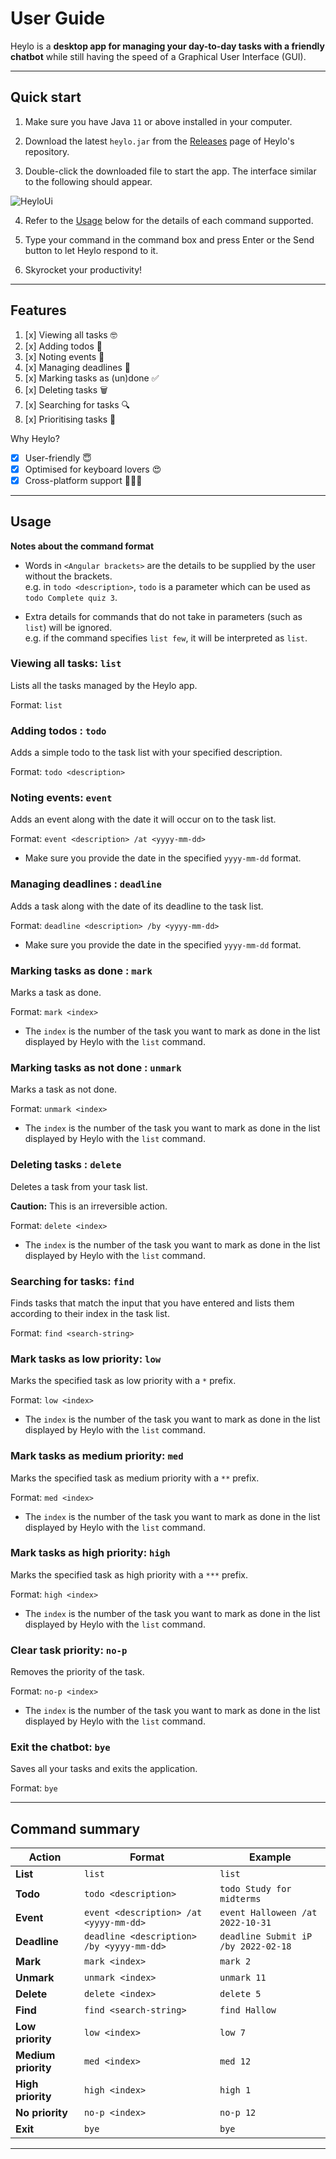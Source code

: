 [credits - referred to AB-3 User Guide for inspiration]::

# User Guide

Heylo is a **desktop app for managing your day-to-day tasks with a friendly chatbot** while still having the speed of a
Graphical User Interface (GUI).

--------------------------------------------------------------------------------------------------------------------

## Quick start

1. Make sure you have Java `11` or above installed in your computer.

2. Download the latest `heylo.jar` from the [Releases](https://github.com/ckcherry23/ip/releases) page of Heylo's
   repository.

3. Double-click the downloaded file to start the app. The interface similar to the following should appear.

![HeyloUi](./Ui.png)

4. Refer to the [Usage](#usage) below for the details of each command supported.

5. Type your command in the command box and press Enter or the Send button to let Heylo respond to it.

6. Skyrocket your productivity!

--------------------------------------------------------------------------------------------------------------------

## Features

1. [x] Viewing all tasks 🤓
2. [x] Adding todos 📝
3. [x] Noting events 🎃
4. [x] Managing deadlines 📅
5. [x] Marking tasks as (un)done ✅
6. [x] Deleting tasks 🗑
7. [x] Searching for tasks 🔍
8. [x] Prioritising tasks 🌟

Why Heylo?

- [x] User-friendly 😇
- [x] Optimised for keyboard lovers 😍
- [x] Cross-platform support 👩🏽‍💻

--------------------------------------------------------------------------------------------------------------------

## Usage

**Notes about the command format**<br>

* Words in `<Angular brackets>` are the details to be supplied by the user without the brackets.<br>
  e.g. in `todo <description>`, `todo` is a parameter which can be used as `todo Complete quiz 3`.


* Extra details for commands that do not take in parameters (such as `list`) will be ignored.<br>
  e.g. if the command specifies `list few`, it will be interpreted as `list`.

### Viewing all tasks: `list`

Lists all the tasks managed by the Heylo app.

Format: `list`

### Adding todos : `todo`

Adds a simple todo to the task list with your specified description.

Format: `todo <description>`

### Noting events: `event`

Adds an event along with the date it will occur on to the task list.

Format: `event <description> /at <yyyy-mm-dd>`

* Make sure you provide the date in the specified `yyyy-mm-dd` format.

### Managing deadlines : `deadline`

Adds a task along with the date of its deadline to the task list.

Format: `deadline <description> /by <yyyy-mm-dd>`

* Make sure you provide the date in the specified `yyyy-mm-dd` format.

### Marking tasks as done : `mark`

Marks a task as done.

Format: `mark <index>`

* The `index` is the number of the task you want to mark as done in the list displayed by Heylo with the `list` command.

### Marking tasks as not done : `unmark`

Marks a task as not done.

Format: `unmark <index>`

* The `index` is the number of the task you want to mark as done in the list displayed by Heylo with the `list` command.

### Deleting tasks : `delete`

Deletes a task from your task list.

**Caution:**
This is an irreversible action.

Format: `delete <index>`

* The `index` is the number of the task you want to mark as done in the list displayed by Heylo with the `list` command.

### Searching for tasks: `find`

Finds tasks that match the input that you have entered and lists them according to their index in the task list.

Format: `find <search-string>`

### Mark tasks as low priority: `low`

Marks the specified task as low priority with a `*` prefix.

Format: `low <index>`

* The `index` is the number of the task you want to mark as done in the list displayed by Heylo with the `list` command.

### Mark tasks as medium priority: `med`

Marks the specified task as medium priority with a `**` prefix.

Format: `med <index>`

* The `index` is the number of the task you want to mark as done in the list displayed by Heylo with the `list` command.

### Mark tasks as high priority: `high`

Marks the specified task as high priority with a `***` prefix.

Format: `high <index>`

* The `index` is the number of the task you want to mark as done in the list displayed by Heylo with the `list` command.

### Clear task priority: `no-p`

Removes the priority of the task.

Format: `no-p <index>`

* The `index` is the number of the task you want to mark as done in the list displayed by Heylo with the `list` command.

### Exit the chatbot: `bye`

Saves all your tasks and exits the application.

Format: `bye`

--------------------------------------------------------------------------------------------------------------------

## Command summary

| Action              | Format                                    | Example                             |
|---------------------|-------------------------------------------|-------------------------------------|
| **List**            | `list`                                    | `list`                              |
| **Todo**            | `todo <description>`                      | `todo Study for midterms`           |
| **Event**           | `event <description> /at <yyyy-mm-dd>`    | `event Halloween /at 2022-10-31`    |
| **Deadline**        | `deadline <description> /by <yyyy-mm-dd>` | `deadline Submit iP /by 2022-02-18` |                      
| **Mark**            | `mark <index>`                            | `mark 2`                            |
| **Unmark**          | `unmark <index>`                          | `unmark 11`                         |
| **Delete**          | `delete <index>`                          | `delete 5`                          |
| **Find**            | `find <search-string>`                    | `find Hallow`                       |
| **Low priority**    | `low <index>`                             | `low 7`                             |                           
| **Medium priority** | `med <index>`                             | `med 12`                            |
| **High priority**   | `high <index>`                            | `high 1`                            |
| **No priority**     | `no-p <index>`                            | `no-p 12`                           |
| **Exit**            | `bye`                                     | `bye`                               |

--------------------------------------------------------------------------------------------------------------------